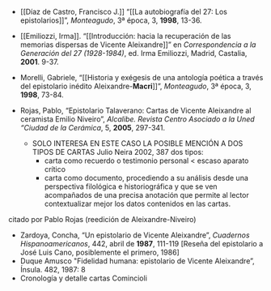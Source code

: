           
- [[Díaz de Castro, Francisco J.]] “[[La autobiografía del 27: Los epistolarios]]”, _Monteagudo_, 3ª época, 3, **1998**, 13-36.

- [[Emiliozzi, Irma]]. “[[Introducción: hacia la recuperación de las memorias dispersas de Vicente Aleixandre]]” en _Correspondencia a la Generación del 27 (1928-1984)_, ed. Irma Emiliozzi, Madrid, Castalia, **2001**. 9-37.

- Morelli, Gabriele, “[[Historia y exégesis de una antología poética a través del epistolario inédito Aleixandre-**Macri**]]”, _Monteagudo_, 3ª época, 3, **1998**, 73-84.

- Rojas, Pablo, “Epistolario Talaverano: Cartas de Vicente Aleixandre al ceramista Emilio Niveiro”, _Alcalibe. Revista Centro Asociado a la Uned “Ciudad de la Cerámica_, 5, **2005**, 297-341.
	- SOLO INTERESA EN ESTE CASO LA POSIBLE MENCIÓN A DOS TIPOS DE CARTAS Julio Neira 2002, 387 dos tipos:
		- carta como recuerdo o testimonio personal < escaso aparato crítico
		- carta como documento, procediendo a su análisis desde una perspectiva filológica e historiográfica y que se ven acompañados de una precisa anotación que permite al lector contextualizar mejor los datos contenidos en las cartas.

citado por Pablo Rojas (reedición de Aleixandre-Niveiro)

- Zardoya, Concha, “Un epistolario de Vicente Aleixandre”, _Cuadernos Hispanoamericanos_, 442, abril de **1987**, 111-119 \[Reseña del epistolario a José Luis Cano, posiblemente el primero, 1986\]
- Duque Amusco "Fidelidad humana: epistolario de Vicente Aleixandre”, Ínsula. 482, 1987: 8
- Cronología y detalle cartas Comincioli